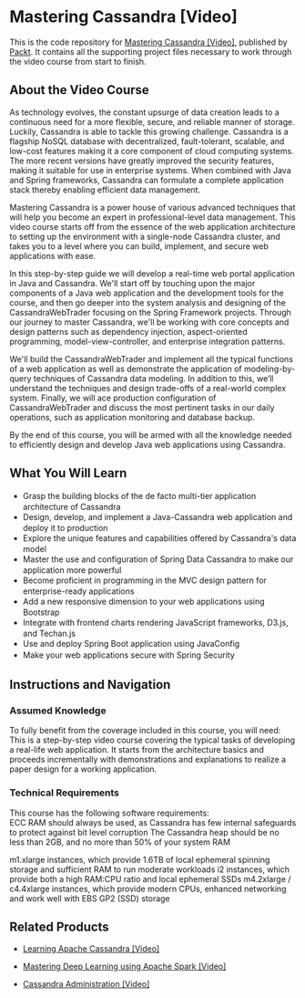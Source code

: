 # Mastering Cassandra [Video]
This is the code repository for [Mastering Cassandra [Video]](https://www.packtpub.com/big-data-and-business-intelligence/mastering-cassandra-video?utm_source=github&utm_medium=repository&utm_campaign=9781784396381), published by [Packt](https://www.packtpub.com/?utm_source=github). It contains all the supporting project files necessary to work through the video course from start to finish.
## About the Video Course
As technology evolves, the constant upsurge of data creation leads to a continuous need for a more flexible, secure, and reliable manner of storage. Luckily, Cassandra is able to tackle this growing challenge. Cassandra is a flagship NoSQL database with decentralized, fault-tolerant, scalable, and low-cost features making it a core component of cloud computing systems. The more recent versions have greatly improved the security features, making it suitable for use in enterprise systems. When combined with Java and Spring frameworks, Cassandra can formulate a complete application stack thereby enabling efficient data management.

Mastering Cassandra is a power house of various advanced techniques that will help you become an expert in professional-level data management. This video course starts off from the essence of the web application architecture to setting up the environment with a single-node Cassandra cluster, and takes you to a level where you can build, implement, and secure web applications with ease.

In this step-by-step guide we will develop a real-time web portal application in Java and Cassandra. We'll start off by touching upon the major components of a Java web application and the development tools for the course, and then go deeper into the system analysis and designing of the CassandraWebTrader focusing on the Spring Framework projects. Through our journey to master Cassandra, we'll be working with core concepts and design patterns such as dependency injection, aspect-oriented programming, model-view-controller, and enterprise integration patterns.

We'll build the CassandraWebTrader and implement all the typical functions of a web application as well as demonstrate the application of modeling-by-query techniques of Cassandra data modeling. In addition to this, we’ll understand the techniques and design trade-offs of a real-world complex system. Finally, we will ace production configuration of CassandraWebTrader and discuss the most pertinent tasks in our daily operations, such as application monitoring and database backup.

By the end of this course, you will be armed with all the knowledge needed to efficiently design and develop Java web applications using Cassandra.

<H2>What You Will Learn</H2>
<DIV class=book-info-will-learn-text>
<UL>
<LI><SPAN style="LINE-HEIGHT: 20px; BACKGROUND-COLOR: transparent">Grasp the building blocks of the de facto multi-tier application architecture of Cassandra</SPAN> 
<LI><SPAN style="LINE-HEIGHT: 20px; BACKGROUND-COLOR: transparent">Design, develop, and implement a Java-Cassandra web application and deploy it to production</SPAN> 
<LI><SPAN style="LINE-HEIGHT: 20px; BACKGROUND-COLOR: transparent">Explore the unique features and capabilities offered by Cassandra's data model</SPAN> 
<LI><SPAN style="LINE-HEIGHT: 20px; BACKGROUND-COLOR: transparent">Master the use and configuration of Spring Data Cassandra to make our application more powerful</SPAN> 
<LI><SPAN style="LINE-HEIGHT: 20px; BACKGROUND-COLOR: transparent">Become proficient in programming in the MVC design pattern for enterprise-ready applications</SPAN> 
<LI><SPAN style="LINE-HEIGHT: 20px; BACKGROUND-COLOR: transparent">Add a new responsive dimension to your web applications using Bootstrap</SPAN> 
<LI><SPAN style="LINE-HEIGHT: 20px; BACKGROUND-COLOR: transparent">Integrate with frontend charts rendering JavaScript frameworks, D3.js, and Techan.js</SPAN> 
<LI><SPAN style="LINE-HEIGHT: 20px; BACKGROUND-COLOR: transparent">Use and deploy Spring Boot application using JavaConfig</SPAN> 
<LI><SPAN style="LINE-HEIGHT: 20px; BACKGROUND-COLOR: transparent">Make your web applications secure with Spring Security</SPAN> </LI></UL></DIV>

## Instructions and Navigation
### Assumed Knowledge
To fully benefit from the coverage included in this course, you will need:<br/>
This is a step-by-step video course covering the typical tasks of developing a real-life web application. It starts from the architecture basics and proceeds incrementally with demonstrations and explanations to realize a paper design for a working application.
### Technical Requirements
This course has the following software requirements:<br/>
ECC RAM should always be used, as Cassandra has few internal safeguards to protect against bit level corruption
The Cassandra heap should be no less than 2GB, and no more than 50% of your system RAM

m1.xlarge instances, which provide 1.6TB of local ephemeral spinning storage and sufficient RAM to run moderate workloads
i2 instances, which provide both a high RAM:CPU ratio and local ephemeral SSDs
m4.2xlarge / c4.4xlarge instances, which provide modern CPUs, enhanced networking and work well with EBS GP2 (SSD) storage

## Related Products
* [Learning Apache Cassandra [Video]](https://www.packtpub.com/big-data-and-business-intelligence/learning-apache-cassandra-video?utm_source=github&utm_medium=repository&utm_campaign=9781787126190)

* [Mastering Deep Learning using Apache Spark [Video]](https://www.packtpub.com/big-data-and-business-intelligence/mastering-deep-learning-using-apache-spark-video?utm_source=github&utm_medium=repository&utm_campaign=9781788292511)

* [Cassandra Administration [Video]](https://www.packtpub.com/big-data-and-business-intelligence/cassandra-administration-video?utm_source=github&utm_medium=repository&utm_campaign=9781782164203)

